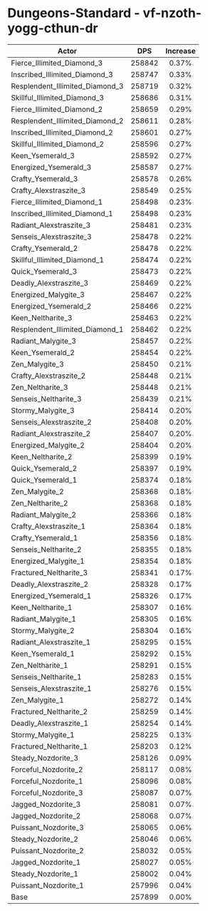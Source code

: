 # Dungeons-Standard - vf-nzoth-yogg-cthun-dr
| Actor | DPS | Increase |
|---|:---:|:---:|
|Fierce_Illimited_Diamond_3|258842|0.37%|
|Inscribed_Illimited_Diamond_3|258747|0.33%|
|Resplendent_Illimited_Diamond_3|258719|0.32%|
|Skillful_Illimited_Diamond_3|258686|0.31%|
|Fierce_Illimited_Diamond_2|258659|0.29%|
|Resplendent_Illimited_Diamond_2|258611|0.28%|
|Inscribed_Illimited_Diamond_2|258601|0.27%|
|Skillful_Illimited_Diamond_2|258596|0.27%|
|Keen_Ysemerald_3|258592|0.27%|
|Energized_Ysemerald_3|258587|0.27%|
|Crafty_Ysemerald_3|258578|0.26%|
|Crafty_Alexstraszite_3|258549|0.25%|
|Fierce_Illimited_Diamond_1|258498|0.23%|
|Inscribed_Illimited_Diamond_1|258498|0.23%|
|Radiant_Alexstraszite_3|258481|0.23%|
|Senseis_Alexstraszite_3|258478|0.22%|
|Crafty_Ysemerald_2|258478|0.22%|
|Skillful_Illimited_Diamond_1|258474|0.22%|
|Quick_Ysemerald_3|258473|0.22%|
|Deadly_Alexstraszite_3|258469|0.22%|
|Energized_Malygite_3|258467|0.22%|
|Energized_Ysemerald_2|258466|0.22%|
|Keen_Neltharite_3|258463|0.22%|
|Resplendent_Illimited_Diamond_1|258462|0.22%|
|Radiant_Malygite_3|258457|0.22%|
|Keen_Ysemerald_2|258454|0.22%|
|Zen_Malygite_3|258450|0.21%|
|Crafty_Alexstraszite_2|258448|0.21%|
|Zen_Neltharite_3|258448|0.21%|
|Senseis_Neltharite_3|258439|0.21%|
|Stormy_Malygite_3|258414|0.20%|
|Senseis_Alexstraszite_2|258408|0.20%|
|Radiant_Alexstraszite_2|258407|0.20%|
|Energized_Malygite_2|258404|0.20%|
|Keen_Neltharite_2|258399|0.19%|
|Quick_Ysemerald_2|258397|0.19%|
|Quick_Ysemerald_1|258374|0.18%|
|Zen_Malygite_2|258368|0.18%|
|Zen_Neltharite_2|258368|0.18%|
|Radiant_Malygite_2|258366|0.18%|
|Crafty_Alexstraszite_1|258364|0.18%|
|Crafty_Ysemerald_1|258356|0.18%|
|Senseis_Neltharite_2|258355|0.18%|
|Energized_Malygite_1|258354|0.18%|
|Fractured_Neltharite_3|258341|0.17%|
|Deadly_Alexstraszite_2|258328|0.17%|
|Energized_Ysemerald_1|258326|0.17%|
|Keen_Neltharite_1|258307|0.16%|
|Radiant_Malygite_1|258305|0.16%|
|Stormy_Malygite_2|258304|0.16%|
|Radiant_Alexstraszite_1|258295|0.15%|
|Keen_Ysemerald_1|258292|0.15%|
|Zen_Neltharite_1|258291|0.15%|
|Senseis_Neltharite_1|258283|0.15%|
|Senseis_Alexstraszite_1|258276|0.15%|
|Zen_Malygite_1|258272|0.14%|
|Fractured_Neltharite_2|258259|0.14%|
|Deadly_Alexstraszite_1|258254|0.14%|
|Stormy_Malygite_1|258225|0.13%|
|Fractured_Neltharite_1|258203|0.12%|
|Steady_Nozdorite_3|258126|0.09%|
|Forceful_Nozdorite_2|258117|0.08%|
|Forceful_Nozdorite_1|258096|0.08%|
|Forceful_Nozdorite_3|258087|0.07%|
|Jagged_Nozdorite_3|258081|0.07%|
|Jagged_Nozdorite_2|258068|0.07%|
|Puissant_Nozdorite_3|258065|0.06%|
|Steady_Nozdorite_2|258046|0.06%|
|Puissant_Nozdorite_2|258032|0.05%|
|Jagged_Nozdorite_1|258027|0.05%|
|Steady_Nozdorite_1|258002|0.04%|
|Puissant_Nozdorite_1|257996|0.04%|
|Base|257899|0.00%|
